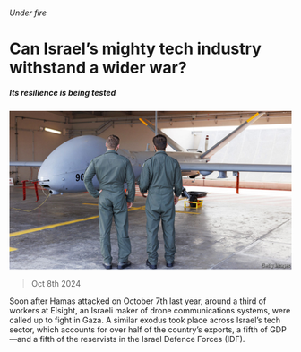 ###### Under fire

# Can Israel’s mighty tech industry withstand a wider war? 

##### Its resilience is being tested 

![image](images/20241012_WBP001.jpg) 

> Oct 8th 2024 

Soon after Hamas attacked on October 7th last year, around a third of workers at Elsight, an Israeli maker of drone communications systems, were called up to fight in Gaza. A similar exodus took place across Israel’s tech sector, which accounts for over half of the country’s exports, a fifth of GDP—and a fifth of the reservists in the Israel Defence Forces (IDF).

